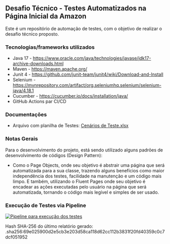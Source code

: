 ## Desafio Técnico - Testes Automatizados na Página Inicial da Amazon
Este é um repositório de automação de testes, com o objetivo de realizar o desafio técnico proposto.
### Tecnologias/frameworks utilizados
- Java 17 - https://www.oracle.com/java/technologies/javase/jdk17-archive-downloads.html
- Maven - https://maven.apache.org/
- Junit 4 - https://github.com/junit-team/junit4/wiki/Download-and-Install
- Selenium - https://mvnrepository.com/artifact/org.seleniumhq.selenium/selenium-java/4.18.1
- Cucumber - https://cucumber.io/docs/installation/java/
- GitHub Actions par CI/CD

### Documentações
- Arquivo com planilha de Testes: [Cenários de Teste.xlsx](Cenarios-de-Teste.xlsx)

### Notas Gerais

Para o desenvolvimento do projeto, está sendo utilizado alguns padrões de desenvolvimento de códigos (Design Pattern):
- Como o Page Objects, onde seu objetivo é abstrair uma página que será automatizada para a sua classe, trazendo alguns benefícios como maior independência dos testes, facilidade na manutenção e um código mais limpo.
E também, utilizando o Fluent Pages onde seu objetivo é encadear as ações executadas pelo usuário na página que será automatizada, tornando o código mais legível e simples de ser usado.

### Execução de Testes via Pipeline
[![Pipeline para execução dos testes](https://github.com/jpberaldo/desafio-tecnico-codeGroup/actions/workflows/pipeline-exec-de-testes.yaml/badge.svg?branch=master)](https://github.com/jpberaldo/desafio-tecnico-codeGroup/actions/workflows/pipeline-exec-de-testes.yaml)

Hash SHA-256 do último relatório gerado:
.sha256:69e025900d2e5cb3e203d58ca118d62cc112b3831f20fd40359c0c7dcf051952